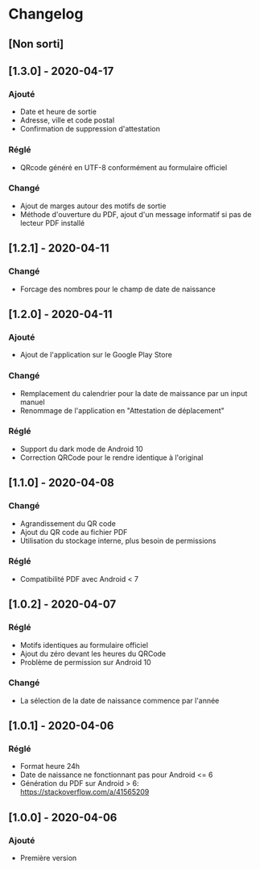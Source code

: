 # Changelog

## [Non sorti]

## [1.3.0] - 2020-04-17
### Ajouté
- Date et heure de sortie
- Adresse, ville et code postal
- Confirmation de suppression d'attestation
### Réglé
- QRcode généré en UTF-8 conformément au formulaire officiel
### Changé
- Ajout de marges autour des motifs de sortie
- Méthode d'ouverture du PDF, ajout d'un message informatif si pas de lecteur PDF installé

## [1.2.1] - 2020-04-11
### Changé
- Forcage des nombres pour le champ de date de naissance

## [1.2.0] - 2020-04-11
### Ajouté
- Ajout de l'application sur le Google Play Store
### Changé
- Remplacement du calendrier pour la date de maissance par un input manuel
- Renommage de l'application en "Attestation de déplacement"
### Réglé
- Support du dark mode de Android 10
- Correction QRCode pour le rendre identique à l'original

## [1.1.0] - 2020-04-08
### Changé
- Agrandissement du QR code
- Ajout du QR code au fichier PDF
- Utilisation du stockage interne, plus besoin de permissions
### Réglé
- Compatibilité PDF avec Android < 7

## [1.0.2] - 2020-04-07
### Réglé
- Motifs identiques au formulaire officiel
- Ajout du zéro devant les heures du QRCode
- Problème de permission sur Android 10
### Changé
- La sélection de la date de naissance commence par l'année

## [1.0.1] - 2020-04-06
### Réglé
- Format heure 24h
- Date de naissance ne fonctionnant pas pour Android <= 6
- Génération du PDF sur Android > 6: https://stackoverflow.com/a/41565209

## [1.0.0] - 2020-04-06
### Ajouté
- Première version